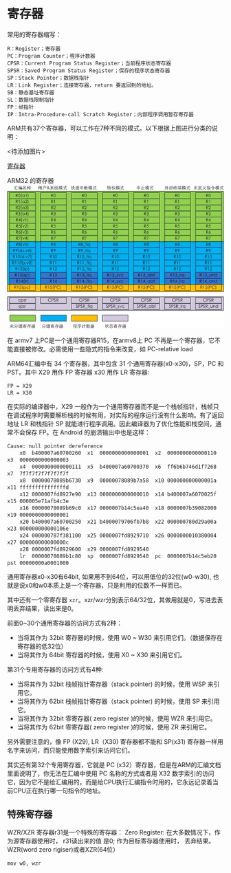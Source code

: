 # 寄存器

常用的寄存器缩写：
```
R：Register；寄存器
PC：Program Counter；程序计数器
CPSR：Current Program Status Register；当前程序状态寄存器
SPSR：Saved Program Status Register；保存的程序状态寄存器
SP：Stack Pointer；数据栈指针
LR：Link Register；连接寄存器，return 要返回到的地址。
SB：静态基址寄存器
SL：数据栈限制指针
FP：帧指针
IP：Intra-Procedure-call Scratch Register；内部程序调用暂存寄存器
```

ARM共有37个寄存器，可以工作在7种不同的模式。以下根据上图进行分类的说明：

<待添加图片>


[寄存器](https://blog.csdn.net/weixin_42135087/article/details/111263720)

ARM32 的寄存器
![ARM32 Register](images/register)

在 armv7 上PC是一个通用寄存器R15，在armv8上 PC 不再是一个寄存器，它不能直接被修改。必需使用一些隐式的指令来改变，如 PC-relative load

ARM64汇编中有 34 个寄存器，其中包含 31 个通用寄存器(x0-x30)，SP，PC 和 PST。其中 X29 用作 FP 寄存器 x30 用作 LR 寄存器:
```
FP = X29
LR = X30
```
在实际的编译器中，X29 一般作为一个通用寄存器而不是一个栈帧指针，栈帧只在调试程序时需要解析栈的时候有用，对实际的程序运行没有什么影响。有了返回地址 LR 和栈指针 SP 就能进行程序调用。因此编译器为了优化性能和栈空间，通常不会保存 FP。在 Android 的崩溃输出中也是这样：

```
Cause: null pointer dereference
    x0  b400007a60700260  x1  0000000000000001  x2  0000000000000110  x3  0000000000000003
    x4  0000000000000111  x5  b400007a60700370  x6  ff6b6b746d1f7268  x7  7f7f7f7f7f7f7f7f
    x8  00000078089b6730  x9  00000078089b7a58  x10 000000000000001a  x11 fffffffffffffffd
    x12 0000007fd8927e90  x13 0000000000000010  x14 b400007a6070025f  x15 000005e71afb4c3e
    x16 00000078089b69c0  x17 0000007b14c5ea40  x18 0000007b39082000  x19 0000000000000001
    x20 b400007a60700250  x21 b4000079706fb7b8  x22 000000780d29a00a  x23 000000000000106e
    x24 000000787f381100  x25 0000007fd8929710  x26 0000000010380004  x27 000000000000000c
    x28 0000007fd8929600  x29 0000007fd8929540
    lr  00000078089b1c80  sp  0000007fd8929540  pc  0000007b14c5eb20  pst 00000000a0001000
```


通用寄存器x0-x30有64bit, 如果用不到64位，可以用低位的32位(w0-w30), 也就是说x0和w0本质上是一个寄存器，只是利用的位数不一样而已。

其中还有一个零寄存器 `xzr`。xzr/wzr分别表示64/32位，其做用就是0，写进去表明丢弃结果，读出来是0。

前面0~30个通用寄存器的访问方式有2种：

- 当将其作为 32bit 寄存器的时候，使用 W0 ~ W30 来引用它们。（数据保存在寄存器的低32位）
- 当将其作为 64bit 寄存器的时候，使用 X0 ~ X30 来引用它们。

第31个专用寄存器的访问方式有4种:

- 当将其作为 32bit 栈帧指针寄存器（stack pointer) 的时候，使用 WSP 来引用它。
- 当将其作为 62bit 栈帧指针寄存器（stack pointer) 的时候，使用 SP 来引用它。
- 当将其作为 32bit 零寄存器( zero register )的时候，使用 WZR 来引用它。
- 当将其作为 62bit 零寄存器( zero register )的时候，使用 ZR 来引用它。

另外需要注意的，像 FP (X29), LR（X30) 寄存器都不能和 SP(x31) 寄存器一样用名字来访问，而只能使用数字索引来访问它们。

其实还有第32个专用寄存器，它就是 PC (x32）寄存器，但是在ARM的汇编文档里面说明了，你无法在汇编中使用 PC 名称的方式或者用 X32 数字索引的访问它，因为它不是给汇编用的，而是给CPU执行汇编指令时用的，它永远记录着当前CPU正在执行哪一句指令的地址。



## 特殊寄存器

WZR/XZR
寄存器r31是一个特殊的寄存器：
Zero Register: 在大多数情况下，作为源寄存器使用时， r31读出来的值 是0; 作为目标寄存器使用时， 丢弃结果。 WZR(word zero rigiser)或者XZR(64位）

```
mov	w0, wzr
```
